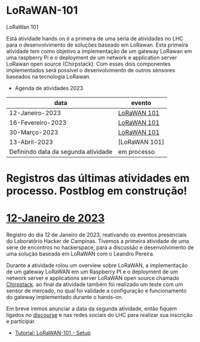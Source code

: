 # LoRaWAN-101


LoRaWan 101

Está atividade hands on é a primeira de uma séria de atividades no LHC para o desenvolvimento de soluções baseado em LoRawan. Esta primeira atividade tem como objetivo a implementação de um gateway LoRawan em uma raspberry Pi e o deployment de um network e application server LoRawan open source (Chirpstack). Com esses dois componentes implementados será possível o desenvolvimento de outros sensores baseados na tecnologia LoRawan.

- Agenda de atividades 2023


| data  | evento  |
|----------|----------|
| 12-Janeiro-2023|[LoRaWAN 101](https://eventos.lhc.net.br/event/lorawan-101-atividade-gratuita) |
| 16-Fevereiro-2023|[LoRaWAN 101](https://eventos.lhc.net.br/event/lorawan-101-atividade-gratuita) |
| 30-Março-2023|[LoRaWAN 101](https://eventos.lhc.net.br/event/lorawan-101-atividade-gratuita) |
| 13-Abril-2023|[LoRaWAN 101] |
| Definindo data da segunda atividade | em processo |

# Registros das últimas atividades em processo. Postblog em construção!

# [12-Janeiro de 2023](https://discourse.lhc.net.br/t/12-de-janeiro-de-2023-lorawan-101/392)
Registro do dia 12 de Janeiro de 2023, reativando os eventos presenciais do Laboratório Hacker de Campinas. Tivemos a primeira atividade de uma série de encontros no hackerspace, para a discussão e desenvolvimento de uma solução baseada em LoRaWAN com o Leandro Pereira.
 
Durante a atividade rolou um overview sobre LoRaWAN, a implementação de um gateway LoRaWAN em um Raspberry PI e o deployment de um network server e applications server LoRaWAN open source chamado [Chirpstack](https://www.chirpstack.io/). ao final da atividade também foi realizado um teste com um sensor de mercado, no qual foi validade a configuração e funcionamento do gateway implementado durante o hands-on.
 
Em breve iremos anunciar a data da segunda atividade, então fiquem ligados no [discourse](https://discourse.lhc.net.br/) e nas redes sociais do LHC para realizar sua inscrição e participar.

 - [Tutorial: LoRaWAN-101 - Setup](https://github.com/lhc/LoRaWAN-101/blob/main/LoRaWAN%20101%20-%20Setup/README.md)
